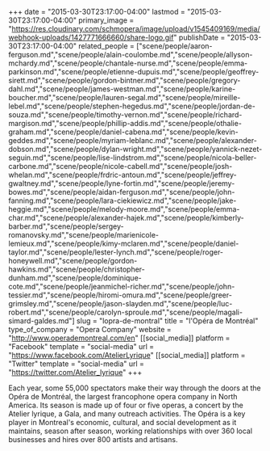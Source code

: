 +++
date = "2015-03-30T23:17:00-04:00"
lastmod = "2015-03-30T23:17:00-04:00"
primary_image = "https://res.cloudinary.com/schmopera/image/upload/v1545409169/media/webhook-uploads/1427771666660/share-logo.gif"
publishDate = "2015-03-30T23:17:00-04:00"
related_people = ["scene/people/aaron-ferguson.md","scene/people/alain-coulombe.md","scene/people/allyson-mchardy.md","scene/people/chantale-nurse.md","scene/people/emma-parkinson.md","scene/people/etienne-dupuis.md","scene/people/geoffrey-sirett.md","scene/people/gordon-bintner.md","scene/people/gregory-dahl.md","scene/people/james-westman.md","scene/people/karine-boucher.md","scene/people/lauren-segal.md","scene/people/mireille-lebel.md","scene/people/stephen-hegedus.md","scene/people/jordan-de-souza.md","scene/people/timothy-vernon.md","scene/people/richard-margison.md","scene/people/phillip-addis.md","scene/people/othalie-graham.md","scene/people/daniel-cabena.md","scene/people/kevin-geddes.md","scene/people/myriam-leblanc.md","scene/people/alexander-dobson.md","scene/people/dylan-wright.md","scene/people/yannick-nezet-seguin.md","scene/people/lise-lindstrom.md","scene/people/nicola-beller-carbone.md","scene/people/nicole-cabell.md","scene/people/josh-whelan.md","scene/people/frdric-antoun.md","scene/people/jeffrey-gwaltney.md","scene/people/lyne-fortin.md","scene/people/jeremy-bowes.md","scene/people/aidan-ferguson.md","scene/people/john-fanning.md","scene/people/lara-ciekiewicz.md","scene/people/jake-heggie.md","scene/people/melody-moore.md","scene/people/emma-char.md","scene/people/alexander-hajek.md","scene/people/kimberly-barber.md","scene/people/sergey-romanovsky.md","scene/people/marienicole-lemieux.md","scene/people/kimy-mclaren.md","scene/people/daniel-taylor.md","scene/people/lester-lynch.md","scene/people/roger-honeywell.md","scene/people/gordon-hawkins.md","scene/people/christopher-dunham.md","scene/people/dominique-cote.md","scene/people/jeanmichel-richer.md","scene/people/john-tessier.md","scene/people/hiromi-omura.md","scene/people/greer-grimsley.md","scene/people/jason-slayden.md","scene/people/luc-robert.md","scene/people/carolyn-sproule.md","scene/people/magali-simard-galdes.md"]
slug = "lopra-de-montral"
title = "l&#039;Opéra de Montréal"
type_of_company = "Opera Company"
website = "http://www.operademontreal.com/en"
[[social_media]]
platform = "Facebook"
template = "social-media"
url = "https://www.facebook.com/AtelierLyrique"
[[social_media]]
platform = "Twitter"
template = "social-media"
url = "https://twitter.com/Atelier_lyrique"
+++

<p>
	Each year, some 55,000 spectators make their way through the doors at the Opéra de Montréal, the largest francophone opera company in North America. Its season is made up of four or five operas, a concert by the Atelier lyrique, a Gala, and many outreach activities. The Opéra is a key player in Montreal's economic, cultural, and social development as it maintains, season after season, working relationships with over 360 local businesses and hires over 800 artists and artisans.
</p>
